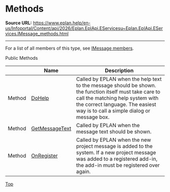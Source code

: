 # Methods

**Source URL:** https://www.eplan.help/en-us/Infoportal/Content/api/2026/Eplan.EplApi.EServicesu~Eplan.EplApi.EServices.IMessage_methods.html

---

For a list of all members of this type, see [IMessage members](Eplan.EplApi.EServicesu~Eplan.EplApi.EServices.IMessage_members.html).

Public Methods

|  | Name | Description |
| --- | --- | --- |
| Method | [DoHelp](Eplan.EplApi.EServicesu~Eplan.EplApi.EServices.IMessage~DoHelp.html) | Called by EPLAN when the help text to the message should be shown. the function itself must take care to call the matching help system with the correct language. The easiest way is to call a simple dialog or message box. |
| Method | [GetMessageText](Eplan.EplApi.EServicesu~Eplan.EplApi.EServices.IMessage~GetMessageText.html) | Called by EPLAN when the message text should be shown. |
| Method | [OnRegister](Eplan.EplApi.EServicesu~Eplan.EplApi.EServices.IMessage~OnRegister.html) | Called by EPLAN when the new project message is added to the system. If a new project message was added to a registered add-in, the add-in must be registered over again. |

[Top](#top)
